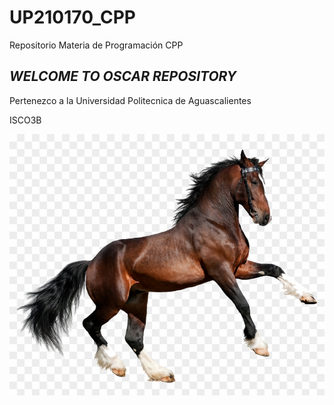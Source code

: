 # UP210170_CPP
Repositorio Materia de Programación CPP

## _WELCOME TO OSCAR REPOSITORY_

Pertenezco a la Universidad Politecnica de Aguascalientes

ISCO3B

![La imagen no esta disponible](https://github.com/UP210170/UP210170_CPP/blob/main/imagenes/205-2059674_caballo-png-imagenes-de-un-caballo-png-transparent.png)

